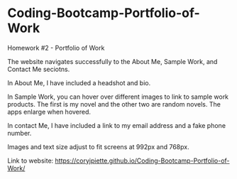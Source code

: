 # Coding-Bootcamp-Portfolio-of-Work
Homework #2 - Portfolio of Work

The website navigates successfully to the About Me, Sample Work, and Contact Me seciotns.

In About Me, I have included a headshot and bio.

In Sample Work, you can hover over different images to link to sample work products. The first is my novel and the other two are random novels. The apps enlarge when hovered.

In contact Me, I have included a link to my email address and a fake phone number.

Images and text size adjust to fit screens at 992px and 768px.



Link to website: https://coryjpiette.github.io/Coding-Bootcamp-Portfolio-of-Work/
